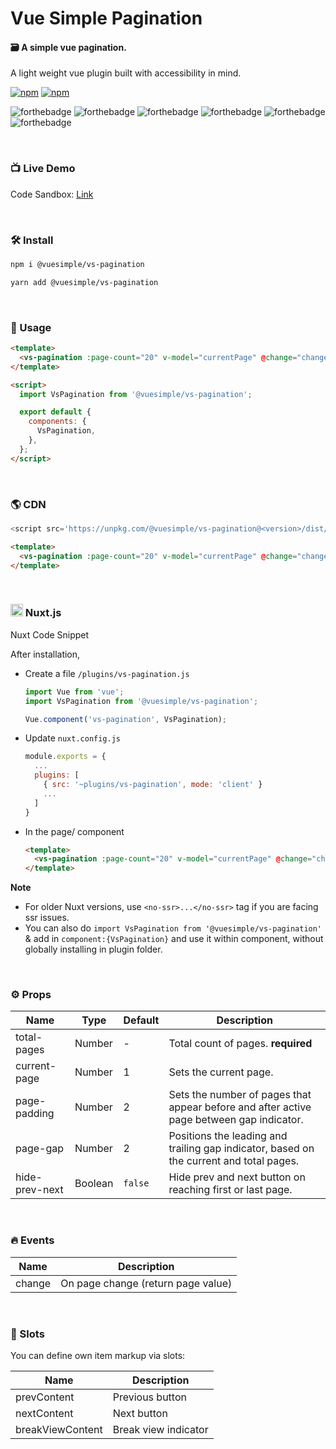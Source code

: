 # Vue Simple Pagination

#### 🗃 A simple vue pagination.

A light weight vue plugin built with accessibility in mind.

[![npm](https://img.shields.io/npm/v/@vuesimple/vs-pagination.svg)](https://www.npmjs.com/package/@vuesimple/vs-pagination)
[![npm](https://img.shields.io/npm/dt/@vuesimple/vs-pagination.svg)](https://img.shields.io/npm/dt/@vuesimple/vs-pagination.svg)
<br />

![forthebadge](https://forthebadge.com/images/badges/made-with-vue.svg)
![forthebadge](https://forthebadge.com/images/badges/made-with-javascript.svg)
![forthebadge](https://forthebadge.com/images/badges/built-with-love.svg)
![forthebadge](https://forthebadge.com/images/badges/built-with-swag.svg)
![forthebadge](https://forthebadge.com/images/badges/check-it-out.svg)
![forthebadge](https://forthebadge.com/images/badges/60-percent-of-the-time-works-every-time.svg)

<br />

### 📺 Live Demo

Code Sandbox: [Link](https://codesandbox.io/s/vs-tag-l7q3d)

<br />

### 🛠 Install

```bash
npm i @vuesimple/vs-pagination
```

```bash
yarn add @vuesimple/vs-pagination
```

<br />

### 🚀 Usage

```html
<template>
  <vs-pagination :page-count="20" v-model="currentPage" @change="changePage"></vs-pagination>
</template>

<script>
  import VsPagination from '@vuesimple/vs-pagination';

  export default {
    components: {
      VsPagination,
    },
  };
</script>
```

<br />

### 🌎 CDN

```javascript
<script src='https://unpkg.com/@vuesimple/vs-pagination@<version>/dist/vs-pagination.min.js'></script>
```

```html
<template>
  <vs-pagination :page-count="20" v-model="currentPage" @change="changePage"></vs-pagination>
</template>
```

<br />

<h3> 
  <img src="https://nuxtjs.org/favicon.ico" width="20px"> Nuxt.js
</h3>

Nuxt Code Snippet

After installation,

- Create a file `/plugins/vs-pagination.js`

  ```javascript
  import Vue from 'vue';
  import VsPagination from '@vuesimple/vs-pagination';

  Vue.component('vs-pagination', VsPagination);
  ```

- Update `nuxt.config.js`
  ```javascript
  module.exports = {
    ...
    plugins: [
      { src: '~plugins/vs-pagination', mode: 'client' }
      ...
    ]
  }
  ```
- In the page/ component

  ```html
  <template>
    <vs-pagination :page-count="20" v-model="currentPage" @change="changePage"></vs-pagination>
  </template>
  ```

**Note**

- For older Nuxt versions, use `<no-ssr>...</no-ssr>` tag if you are facing ssr issues.
- You can also do
  `import VsPagination from '@vuesimple/vs-pagination'`
  & add in `component:{VsPagination}` and use it within component, without globally installing in plugin folder.

<br />

### ⚙ Props

| Name           | Type    | Default | Description                                                                              |
| -------------- | ------- | ------- | ---------------------------------------------------------------------------------------- |
| total-pages    | Number  | -       | Total count of pages. **required**                                                       |
| current-page   | Number  | 1       | Sets the current page.                                                                   |
| page-padding   | Number  | 2       | Sets the number of pages that appear before and after active page between gap indicator. |
| page-gap       | Number  | 2       | Positions the leading and trailing gap indicator, based on the current and total pages.  |
| hide-prev-next | Boolean | `false` | Hide prev and next button on reaching first or last page.                                |

<br />

### 🔥 Events

| Name   | Description                        |
| ------ | ---------------------------------- |
| change | On page change (return page value) |

<br />

### 📎 Slots

You can define own item markup via slots:

| Name             | Description          |
| ---------------- | -------------------- |
| prevContent      | Previous button      |
| nextContent      | Next button          |
| breakViewContent | Break view indicator |
